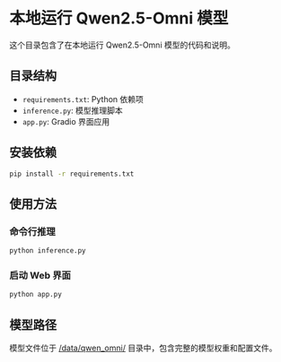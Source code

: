 # 本地运行 Qwen2.5-Omni 模型

这个目录包含了在本地运行 Qwen2.5-Omni 模型的代码和说明。

## 目录结构

- `requirements.txt`: Python 依赖项
- `inference.py`: 模型推理脚本
- `app.py`: Gradio 界面应用

## 安装依赖

```bash
pip install -r requirements.txt
```

## 使用方法

### 命令行推理

```bash
python inference.py
```

### 启动 Web 界面

```bash
python app.py
```

## 模型路径

模型文件位于 [/data/qwen_omni/](file:///data/qwen_omni/) 目录中，包含完整的模型权重和配置文件。

